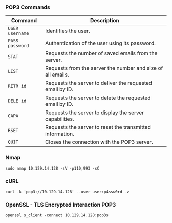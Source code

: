 ### POP3 Commands
| **Command**     | **Description**                                             |
| --------------- | ----------------------------------------------------------- |
| `USER username` | Identifies the user.                                        |
| `PASS password` | Authentication of the user using its password.              |
| `STAT`          | Requests the number of saved emails from the server.        |
| `LIST`          | Requests from the server the number and size of all emails. |
| `RETR id`       | Requests the server to deliver the requested email by ID.   |
| `DELE id`       | Requests the server to delete the requested email by ID.    |
| `CAPA`          | Requests the server to display the server capabilities.     |
| `RSET`          | Requests the server to reset the transmitted information.   |
| `QUIT`          | Closes the connection with the POP3 server.                 |
### Nmap
```shell
sudo nmap 10.129.14.128 -sV -p110,993 -sC
```
### cURL
```shell
curl -k 'pop3://10.129.14.128' --user user:p4ssw0rd -v
```
### OpenSSL - TLS Encrypted Interaction POP3
```shell
openssl s_client -connect 10.129.14.128:pop3s
```
